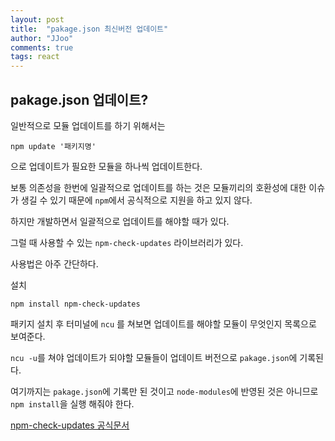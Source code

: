 ```yaml
---
layout: post
title:  "pakage.json 최신버전 업데이트"
author: "JJoo"
comments: true
tags: react
---
```


## pakage.json 업데이트?

일반적으로 모듈 업데이트를 하기 위해서는 

```
npm update '패키지명'
```

으로 업데이트가 필요한 모듈을 하나씩 업데이트한다. 

보통 의존성을 한번에 일괄적으로 업데이트를 하는 것은 모듈끼리의 호환성에 대한 이슈가 생길 수 있기 때문에 `npm`에서 공식적으로 지원을 하고 있지 않다.

하지만 개발하면서 일괄적으로 업데이트를 해야할 때가 있다.

그럴 때 사용할 수 있는 `npm-check-updates` 라이브러리가 있다. 

사용법은 아주 간단하다.

설치
  ```
  npm install npm-check-updates
  ```
  
패키지 설치 후 터미널에 `ncu` 를 쳐보면 업데이트를 해야할 모듈이 무엇인지 목록으로 보여준다. 

`ncu -u`를 쳐야 업데이트가 되야할 모듈들이 업데이트 버전으로 `pakage.json`에 기록된다. 

여기까지는 `pakage.json`에 기록만 된 것이고 `node-modules`에 반영된 것은 아니므로 `npm install`을 실행 해줘야 한다.

[npm-check-updates 공식문서](https://www.npmjs.com/package/npm-check-updates)
